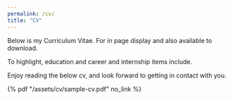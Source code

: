 ```yaml
---
permalink: /cv/
title: "CV"
---
```


Below is my Curriculum Vitae. For in page display and also available to download.

To highlight, education and career and internship items include.

Enjoy reading the below cv, and look forward to getting in contact with you.

{% pdf "/assets/cv/sample-cv.pdf" no_link %}


